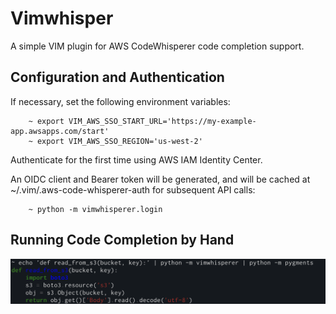 # Vimwhisper

A simple VIM plugin for AWS CodeWhisperer code completion support.

## Configuration and Authentication

If necessary, set the following environment variables:

```
    ~ export VIM_AWS_SSO_START_URL='https://my-example-app.awsapps.com/start'
    ~ export VIM_AWS_SSO_REGION='us-west-2'
```

Authenticate for the first time using AWS IAM Identity Center.

An OIDC client and Bearer token will be generated, and will be cached at ~/.vim/.aws-code-whisperer-auth for subsequent API calls:

```
    ~ python -m vimwhisperer.login
```

## Running Code Completion by Hand

![Example Usage Command](./demo.png)
